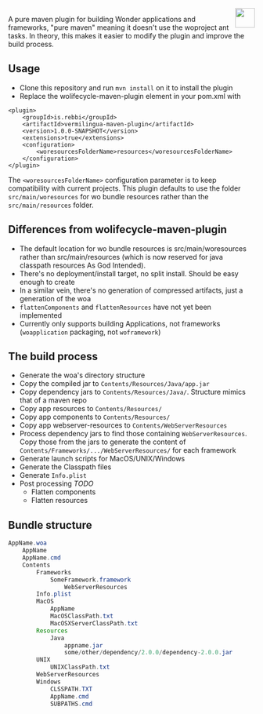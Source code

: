 <img align="right" src="https://www.hugi.io/github/img/antkiller2.png" width="40">

A pure maven plugin for building Wonder applications and frameworks, "pure maven" meaning it doesn't use the woproject ant tasks. In theory, this makes it easier to modify the plugin and improve the build process.

## Usage

* Clone this repository and run `mvn install` on it to install the plugin
* Replace the wolifecycle-maven-plugin <plugin> element in your pom.xml with

```
<plugin>
	<groupId>is.rebbi</groupId>
	<artifactId>vermilingua-maven-plugin</artifactId>
	<version>1.0.0-SNAPSHOT</version>
	<extensions>true</extensions>
	<configuration>
		<woresourcesFolderName>resources</woresourcesFolderName>
	</configuration>
</plugin>
```

The `<woresourcesFolderName>` configuration parameter is to keep compatibility with current projects. This plugin defaults to use the folder `src/main/woresources` for wo bundle resources rather than the `src/main/resources` folder.

## Differences from wolifecycle-maven-plugin

*  The default location for wo bundle resources is src/main/woresources rather than src/main/resources (which is now reserved for java classpath resources As God Intended).
* There's no deployment/install target, no split install. Should be easy enough to create
* In a similar vein, there's no generation of compressed artifacts, just a generation of the woa
* `flattenComponents` and `flattenResources` have not yet been implemented
* Currently only supports building Applications, not frameworks (`woapplication` packaging, not `woframework`)

## The build process 

* Generate the woa's directory structure
* Copy the compiled jar to `Contents/Resources/Java/app.jar`
* Copy dependency jars to `Contents/Resources/Java/`. Structure mimics that of a maven repo
* Copy app resources to `Contents/Resources/`
* Copy app components to `Contents/Resources/`
* Copy app webserver-resources to `Contents/WebServerResources`
* Process dependency jars to find those containing `WebServerResources`. Copy those from the jars to generate the content of `Contents/Frameworks/.../WebServerResources/` for each framework
* Generate launch scripts for MacOS/UNIX/Windows
* Generate the Classpath files
* Generate `Info.plist`
* Post processing *TODO*
  * Flatten components
  * Flatten resources

## Bundle structure

```java
AppName.woa
	AppName
	AppName.cmd
	Contents
		Frameworks
			SomeFramework.framework
  				WebServerResources
		Info.plist
		MacOS
			AppName
			MacOSClassPath.txt
			MacOSXServerClassPath.txt
		Resources
			Java
				appname.jar
				some/other/dependency/2.0.0/dependency-2.0.0.jar
		UNIX
			UNIXClassPath.txt
		WebServerResources
		Windows
			CLSSPATH.TXT
			AppName.cmd
			SUBPATHS.cmd
```

